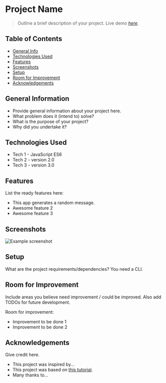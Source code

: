 # Project Name
> Outline a brief description of your project.
> Live demo [_here_](https://www.youtube.com). <!-- If you have the project hosted somewhere, include the link here. -->

## Table of Contents
* [General Info](#general-information)
* [Technologies Used](#technologies-used)
* [Features](#features)
* [Screenshots](#screenshots)
* [Setup](#setup)
* [Room for Improvement](#room-for-improvement)
* [Acknowledgements](#acknowledgements)

## General Information
- Provide general information about your project here.
- What problem does it (intend to) solve?
- What is the purpose of your project?
- Why did you undertake it?
<!-- You don't have to answer all the questions - just the ones relevant to your project. -->

## Technologies Used
- Tech 1 - JavaScript ES6
- Tech 2 - version 2.0
- Tech 3 - version 3.0


## Features
List the ready features here:
- This app generates a random message.
- Awesome feature 2
- Awesome feature 3


## Screenshots
![Example screenshot](./img/screenshot.png)
<!-- If you have screenshots you'd like to share, include them here. -->


## Setup
What are the project requirements/dependencies?
You need a CLI.

## Room for Improvement
Include areas you believe need improvement / could be improved. Also add TODOs for future development.

Room for improvement:
- Improvement to be done 1
- Improvement to be done 2

## Acknowledgements
Give credit here.
- This project was inspired by...
- This project was based on [this tutorial](https://www.example.com).
- Many thanks to...
